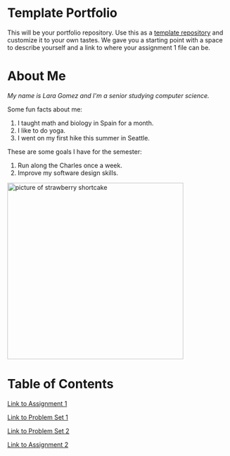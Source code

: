 # Template Portfolio
This will be your portfolio repository. Use this as a [template repository](https://docs.github.com/en/repositories/creating-and-managing-repositories/creating-a-template-repository) and customize it to your own tastes. We gave you a starting point with a space to describe yourself and a link to where your assignment 1 file can be.

# About Me
*My name is Lara Gomez and I'm a senior studying computer science.*

Some fun facts about me:
1. I taught math and biology in Spain for a month.
2. I like to do yoga.
3. I went on my first hike this summer in Seattle.

These are some goals I have for the semester:
1. Run along the Charles once a week.
2. Improve my software design skills.

<img src="https://media-cldnry.s-nbcnews.com/image/upload/newscms/2023_19/1993690/strawberry-shortcake-mc-1x1-230511.jpg" alt="picture of strawberry shortcake" width="400"/>


# Table of Contents
[Link to Assignment 1](assignments/assignment1.md) 

[Link to Problem Set 1](psets/pset1.md)

[Link to Problem Set 2](psets/pset2.md)

[Link to Assignment 2](assignments/assignment2.md)
